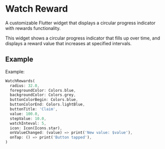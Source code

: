 # Watch Reward

A customizable Flutter widget that displays a circular progress indicator
with rewards functionality.

This widget shows a circular progress indicator that fills up over time,
and displays a reward value that increases at specified intervals.

## Example

Example:

```dart
WatchRewards(
  radius: 32.0,
  foregroundColor: Colors.blue,
  backgroundColor: Colors.grey,
  buttonColorBegin: Colors.blue,
  buttonColorEnd: Colors.lightBlue,
  buttonTitle: 'Claim',
  value: 100.0,
  stepValue: 10.0,
  watchInteval: 5,
  icon: Icon(Icons.star),
  onValueChanged: (value) => print('New value: $value'),
  onTap: () => print('Button tapped'),
)
```
